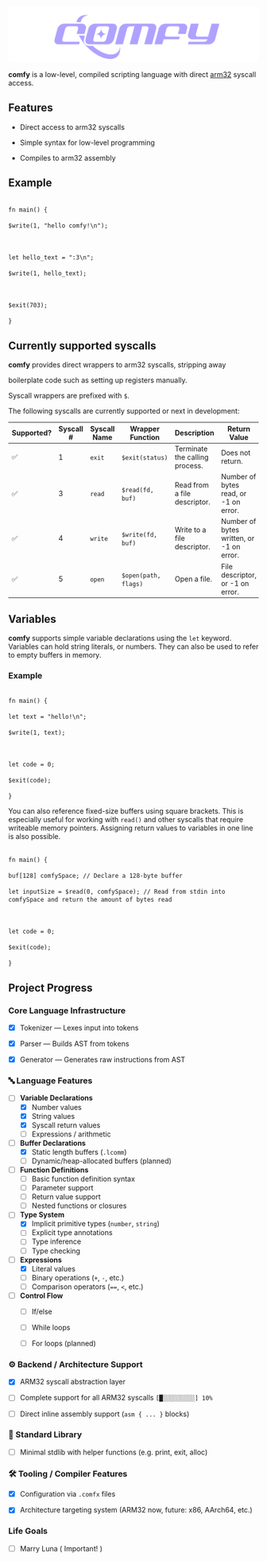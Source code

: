 
<center>

<img  src="./assets/comfylang.png"  alt="comfy logo">

</center>

  
  

**comfy** is a low-level, compiled scripting language with direct [arm32](https://en.wikipedia.org/wiki/ARM_architecture_family#32-bit_architecture) syscall access.

  

## Features

  

- Direct access to arm32 syscalls

- Simple syntax for low-level programming

- Compiles to arm32 assembly

  

## Example

  

```

fn main() {

$write(1, "hello comfy!\n");

  

let hello_text = ":3\n";

$write(1, hello_text);

  

$exit(703);

}

```

  

## Currently supported syscalls

  

**comfy** provides direct wrappers to arm32 syscalls, stripping away

boilerplate code such as setting up registers manually.

Syscall wrappers are prefixed with `$`.

The following syscalls are currently supported or next in development:

  

| Supported? | Syscall # | Syscall Name | Wrapper Function | Description | Return Value |
| --- | --- | --- | --- | --- | --- |
| ✅ | 1 | `exit` | `$exit(status)` | Terminate the calling process. | Does not return. |
| ✅ | 3 | `read` | `$read(fd, buf)` | Read from a file descriptor. | Number of bytes read, or -1 on error.|
| ✅ | 4 | `write` | `$write(fd, buf)` | Write to a file descriptor. | Number of bytes written, or -1 on error.|
| ✅  | 5 | `open` | `$open(path, flags)` | Open a file. | File descriptor, or -1 on error. |

  
  
  

## Variables

  

**comfy** supports simple variable declarations using the `let` keyword. Variables can hold string literals, or numbers. They can also be used to refer to empty buffers in memory.

  

### Example

  

```comfy

fn main() {

let text = "hello!\n";

$write(1, text);

  

let code = 0;

$exit(code);

}

```

  

You can also reference fixed-size buffers using square brackets. This is especially useful for working with `read()` and other syscalls that require writeable memory pointers. Assigning return values to variables in one line is also possible.

  

```comfy

fn main() {

buf[128] comfySpace; // Declare a 128-byte buffer

let inputSize = $read(0, comfySpace); // Read from stdin into comfySpace and return the amount of bytes read

  

let code = 0;

$exit(code);

}

```

  
  
 

## Project Progress

### Core Language Infrastructure

-  [x]  Tokenizer — Lexes input into tokens
    
-  [x] Parser — Builds AST from tokens
    
-  [x] Generator — Generates raw instructions from AST

### 🔤 Language Features

- [ ] **Variable Declarations**
  - [x] Number values
  - [x] String values
  - [x] Syscall return values
  - [ ] Expressions / arithmetic
- [ ] **Buffer Declarations**
  - [x] Static length buffers (`.lcomm`)
  - [ ] Dynamic/heap-allocated buffers (planned)
- [ ] **Function Definitions**
  - [ ] Basic function definition syntax
  - [ ] Parameter support
  - [ ] Return value support
  - [ ] Nested functions or closures
- [ ] **Type System**
  - [x] Implicit primitive types (`number`, `string`)
  - [ ] Explicit type annotations
  - [ ] Type inference
  - [ ] Type checking
- [ ] **Expressions**
  - [x] Literal values
  - [ ] Binary operations (`+`, `-`, etc.)
  - [ ] Comparison operators (`==`, `<`, etc.)
- [ ] **Control Flow**
  - [ ] If/else
  - [ ] While loops
  - [ ] For loops (planned)

    

### ⚙️ Backend / Architecture Support

-  [x]  ARM32 syscall abstraction layer
    
-  [ ] Complete support for all ARM32 syscalls 
`[█░░░░░░░░░] 10%`
    
-  [ ] Direct inline assembly support (`asm { ... }` blocks)
    

### 🧰 Standard Library

- [ ] Minimal stdlib with helper functions (e.g. print, exit, alloc)
    

### 🛠️ Tooling / Compiler Features

-  [x] Configuration via `.comfx` files
    
-   [x] Architecture targeting system (ARM32 now, future: x86, AArch64, etc.)
    

###  Life Goals

- [ ]  Marry Luna ( Important! )


